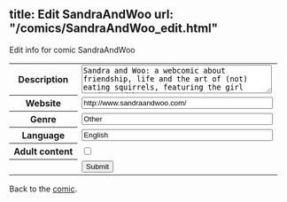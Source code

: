 title: Edit SandraAndWoo
url: "/comics/SandraAndWoo_edit.html"
---
Edit info for comic SandraAndWoo

<form name="comic" action="http://gaepostmail.appspot.com/comic/" method="post">
<table class="comicinfo">
<tr>
<th>Description</th><td><textarea name="description" cols="40" rows="3">Sandra and Woo: a webcomic about friendship, life and the art of (not) eating squirrels, featuring the girl Sandra and her pet raccoon Woo.</textarea></td>
</tr>
<tr>
<th>Website</th><td><input type="text" name="url" value="http://www.sandraandwoo.com/" size="40"/></td>
</tr>
<tr>
<th>Genre</th><td><input type="text" name="genre" value="Other" size="40"/></td>
</tr>
<tr>
<th>Language</th><td><input type="text" name="language" value="English" size="40"/></td>
</tr>
<tr>
<th>Adult content</th><td><input type="checkbox" name="adult" value="adult" /></td>
</tr>
<tr>
<th></th><td>
<input type="hidden" name="comic" value="SandraAndWoo" />
<input type="submit" name="submit" value="Submit" />
</td>
</tr>
</table>
</form>

Back to the [comic](SandraAndWoo.html).
